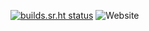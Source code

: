 [![builds.sr.ht status](https://builds.sr.ht/~mjorgensen/jrgnsn.net.svg)](https://builds.sr.ht/~mjorgensen/jrgnsn.net?)
![Website](https://img.shields.io/website/https/jrgnsn.net.svg?down_color=red&down_message=offline&up_color=green&up_message=online)
